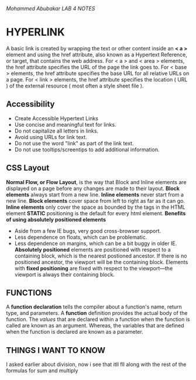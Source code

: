 *Mohammed Abubakar*
*LAB 4 NOTES*
# HYPERLINK
A basic link is created by wrapping the text or other content inside an **< a >** element and using the href attribute, also known as a Hypertext Reference, or target, that contains the web address.
For < a > and < area > elements, the href attribute specifies the URL of the page the link goes to. For < base > elements, the href attribute specifies the base URL for all relative URLs on a page. For < link > elements, the href attribute specifies the location ( URL ) of the external resource ( most often a style sheet file ).
## Accessibility
- Create Accessible Hypertext Links
- Use concise and meaningful text for links.
- Do not capitalize all letters in links.
- Avoid using URLs for link text.
- Do not use the word "link" as part of the link text.
- Do not use tooltips/screentips to add additional information.
## CSS Layout
**Normal Flow, or Flow Layout**, is the way that Block and Inline elements are displayed on a page before any changes are made to their layout.
**Block elements** always start from a new line. **Inline elements** never start from a new line. **Block elements** cover space from left to right as far as it can go. **Inline elements** only cover the space as bounded by the tags in the HTML element
**STATIC** positioning is the default for every html element.
**Benefits of using absolutely positioned elements**
- Aside from a few IE bugs, very good cross-browser support.
- Less dependence on floats, which can be problematic.
- Less dependence on margins, which can be a bit buggy in older IE.
**Absolutely positioned** elements are positioned with respect to a containing block, which is the nearest postioned ancestor. If there is no positioned ancestor, the viewport will be the containing block. Elements with **fixed positioning** are fixed with respect to the viewport—the viewport is always their containing block.
## FUNCTIONS
A **function declaration** tells the compiler about a function's name, return type, and parameters. A **function** definition provides the actual body of the function.
The *values* that are declared within a function when the function is called are known as an argument. Whereas, the variables that are defined when the function is declared are known as a parameter.
## THINGS I WANT TO KNOW
I asked earlier about division, now i see that itll fll along with the rest of the formulas for sum and multiply

